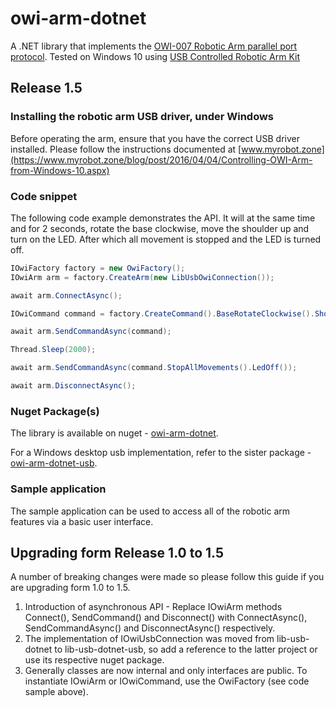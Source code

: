 # owi-arm-dotnet

A .NET library that implements the [OWI-007 Robotic Arm parallel port protocol](http://notbrainsurgery.livejournal.com/38622.html). Tested on Windows 10 using [USB Controlled Robotic Arm Kit](http://www.maplin.co.uk/p/usb-controlled-robotic-arm-kit-a37jn)

## Release 1.5 ##

### Installing the robotic arm USB driver, under Windows

Before operating the arm, ensure that you have the correct USB driver installed. Please follow the instructions documented at [www.myrobot.zone](https://www.myrobot.zone/blog/post/2016/04/04/Controlling-OWI-Arm-from-Windows-10.aspx)

### Code snippet
The following code example demonstrates the API. It will at the same time and for 2 seconds, rotate the base clockwise, move the shoulder up and turn on the LED. After which all movement is stopped and the LED is turned off.

```csharp
IOwiFactory factory = new OwiFactory();
IOwiArm arm = factory.CreateArm(new LibUsbOwiConnection());

await arm.ConnectAsync();

IOwiCommand command = factory.CreateCommand().BaseRotateClockwise().ShoulderUp().LedOn();

await arm.SendCommandAsync(command);

Thread.Sleep(2000);

await arm.SendCommandAsync(command.StopAllMovements().LedOff());

await arm.DisconnectAsync();
```

### Nuget Package(s)
The library is available on nuget - [owi-arm-dotnet](https://www.nuget.org/packages/owi-arm-dotnet/). 

For a Windows desktop usb implementation, refer to the sister package - [owi-arm-dotnet-usb](https://www.nuget.org/packages/owi-arm-dotnet-usb/).

### Sample application

The sample application can be used to access all of the robotic arm features via a basic user interface.

## Upgrading form Release 1.0 to 1.5

A number of breaking changes were made so please follow this guide if you are upgrading form 1.0 to 1.5.

1. Introduction of asynchronous API - Replace IOwiArm methods Connect(), SendCommand() and Disconnect() with ConnectAsync(), SendCommandAsync() and DisconnectAsync() respectively.
2. The implementation of IOwiUsbConnection was moved from lib-usb-dotnet to lib-usb-dotnet-usb, so add a reference to the latter project or use its respective nuget package.
3. Generally classes are now internal and only interfaces are public. To instantiate IOwiArm or IOwiCommand, use the OwiFactory (see code sample above).

